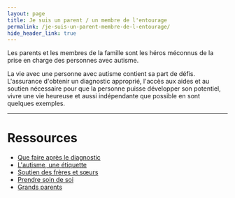 ```yaml
---
layout: page
title: Je suis un parent / un membre de l'entourage
permalink: /je-suis-un-parent-membre-de-l-entourage/
hide_header_link: true
---
```


Les parents et les membres de la famille sont les héros méconnus de la prise en charge des personnes avec autisme.

La vie avec une personne avec autisme contient sa part de défis.
L'assurance d'obtenir un diagnostic approprié, l'accès aux aides et au
soutien nécessaire pour que la personne puisse développer son potentiel, vivre une vie heureuse et aussi indépendante que possible en sont quelques exemples.

---

# Ressources

 - [Que faire après le diagnostic](/je-suis-un-parent-membre-de-l-entourage/apres-le-diagnostic)
 - [L'autisme, une étiquette](/je-suis-un-parent-membre-de-l-entourage/l-autisme-une-etiquette)
 - [Soutien des frères et sœurs](/je-suis-un-parent-membre-de-l-entourage/soutien-des-freres-et-soeurs)
 - [Prendre soin de soi](/je-suis-un-parent-membre-de-l-entourage/prendre-soin-de-soi)
 - [Grands parents](/je-suis-un-parent-membre-de-l-entourage/grands-parents)
